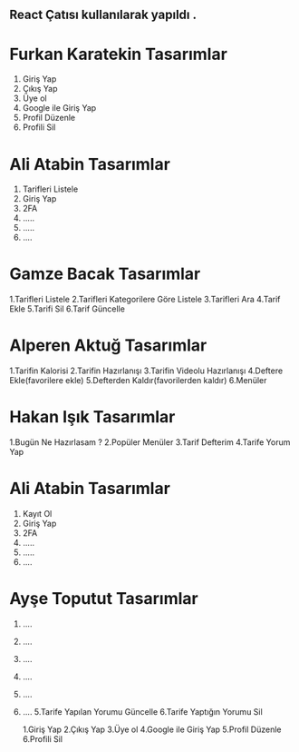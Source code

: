 ##    React Çatısı kullanılarak yapıldı .

# Furkan Karatekin Tasarımlar #
1. Giriş Yap
2. Çıkış Yap
3. Üye ol
4. Google ile Giriş Yap
5. Profil Düzenle
6. Profili Sil

     
# Ali Atabin Tasarımlar #
1. Tarifleri Listele
2. Giriş Yap
3. 2FA
4. .....
5. .....
6. ....


# Gamze Bacak Tasarımlar #
1.Tarifleri Listele
2.Tarifleri Kategorilere Göre Listele
3.Tarifleri Ara
4.Tarif Ekle
5.Tarifi Sil
6.Tarif Güncelle

# Alperen Aktuğ Tasarımlar #
   1.Tarifin Kalorisi
   2.Tarifin Hazırlanışı
   3.Tarifin Videolu Hazırlanışı
   4.Deftere Ekle(favorilere ekle)
   5.Defterden Kaldır(favorilerden kaldır)
   6.Menüler

# Hakan Işık Tasarımlar #
   1.Bugün Ne Hazırlasam ?
   2.Popüler Menüler
   3.Tarif Defterim
   4.Tarife Yorum Yap

   # Ali Atabin Tasarımlar #
1. Kayıt Ol
2. Giriş Yap
3. 2FA
4. .....
5. .....
6. ....


# Ayşe Toputut Tasarımlar #
1. ....
2. ....
3. ....
4. ....
5. ....
6. ....
   5.Tarife Yapılan Yorumu Güncelle
   6.Tarife Yaptığın Yorumu Sil
   
   1.Giriş Yap
   2.Çıkış Yap
   3.Üye ol
   4.Google ile Giriş Yap
   5.Profil Düzenle
   6.Profili Sil
